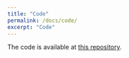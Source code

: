 ```yaml
---
title: "Code"
permalink: /docs/code/
excerpt: "Code"
---
```


The code is available at [this repository](https://github.com/vovantuan1999a/CathAction_Dataset).
